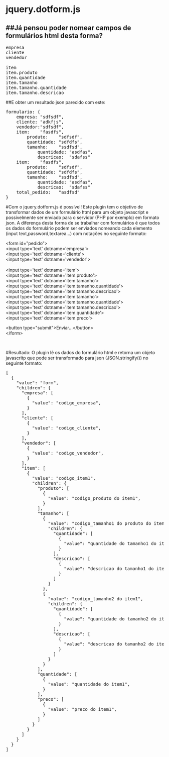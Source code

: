 # jquery.dotform.js

##Já pensou poder nomear campos de formulários html desta forma?
-------------------------------------------------------------------
<pre>
empresa
cliente
vendedor

item
item.produto
item.quantidade
item.tamanho
item.tamanho.quantidade
item.tamanho.descricao
</pre>

##E obter um resultado json parecido com este:
<pre>
formulario: {
    empresa: "sdfsdf",
    cliente: "adkfjs",
    vendedor:"sdfsdf",
    item:    "fasdfs",
        produto:    "sdfsdf",
        quantidade: "sdfdfs",
        tamanho:    "ssdfsd",
            quantidade: "asdfas",
            descricao:  "sdafss"
    item:    "fasdfs",
        produto:    "sdfsdf",
        quantidade: "sdfdfs",
        tamanho:    "ssdfsd",
            quantidade: "asdfas",
            descricao:  "sdafss"
    total_pedido:   "asdfsd"
}
</pre>

#Com o jquery.dotform.js é possível!
Este plugin tem o objetivo de transformar dados de um formulário html para um objeto javascript 
e possivelmente ser enviado para o servidor (PHP por exemplo) em formato json.
A diferença desta forma de se trabalhar com formulários é que todos os dados do formulário podem ser enviados 
nomeando cada elemento (input text,password,textarea...) com notações no seguinte formato:

<p>&lt;form id=&quot;pedido&quot;&gt;<br />
&lt;input type='text' dotname='empresa'&gt;<br />
&lt;input type='text' dotname='cliente'&gt;<br />
&lt;input type='text' dotname='vendedor'&gt;<br />
<br />
&lt;input type='text' dotname='item'&gt;<br />
&lt;input type='text' dotname='item.produto'&gt;<br />
&lt;input type='text' dotname='item.tamanho'&gt;<br />
&lt;input type='text' dotname='item.tamanho.quantidade'&gt;<br />
&lt;input type='text' dotname='item.tamanho.descricao'&gt;<br />
&lt;input type='text' dotname='item.tamanho'&gt;<br />
&lt;input type='text' dotname='item.tamanho.quantidade'&gt;<br />
&lt;input type='text' dotname='item.tamanho.descricao'&gt;<br />
&lt;input type='text' dotname='item.quantidade'&gt;<br />
&lt;input type='text' dotname='item.preco'&gt;</p>
<p> &lt;button type=&quot;submit&quot;&gt;Enviar...&lt;/button&gt;<br />
  &lt;/form&gt;</p>
<p>&nbsp; </p>

#Resultado:
O plugin lê os dados do formulário html e retorna um objeto javascritp que pode ser transformado para json (JSON.stringify()) no seguinte formato:
<pre>
[
  {
    "value": "form",
    "children": {
      "empresa": [
        {
          "value": "codigo_empresa",
        }
      ],
      "cliente": [
        {
          "value": "codigo_cliente",
        }
      ],
      "vendedor": [
        {
          "value": "codigo_vendedor",
        }
      ],
      "item": [
        {
          "value": "codigo_item1",
          "children": {
            "produto": [
              {
                "value": "codigo_produto do item1",
              }
            ],
            "tamanho": [
              {
                "value": "codigo_tamanho1 do produto do item1",
                "children": {
                  "quantidade": [
                    {
                      "value": "quantidade do tamanho1 do item1",
                    }
                  ],
                  "descricao": [
                    {
                      "value": "descricao do tamanho1 do item1",
                    }
                  ]
                }
              },
              {
                "value": "codigo_tamanho2 do item1",
                "children": {
                  "quantidade": [
                    {
                      "value": "quantidade do tamanho2 do item1",
                    }
                  ],
                  "descricao": [
                    {
                      "value": "descricao do tamanho2 do item1",
                    }
                  ]
                }
              }
            ],
            "quantidade": [
              {
                "value": "quantidade do item1",
              }
            ],
            "preco": [
              {
                "value": "preco do item1",
              }
            ]
          }
        }
      ]
    }
  }
]
</pre>
